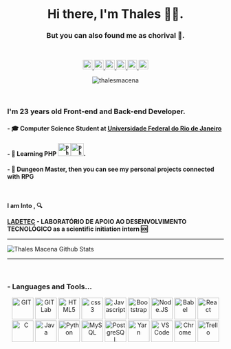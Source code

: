 <h1 align="center">Hi there, I'm Thales 👨‍💻.</h1> 
<h3 align="center">But you can also found me as chorival 👾.</h3>
<br/>

<p align="center">
  <a href="https://github.com/thalesmacena">
  <img alt="Github"  width="22px" src="https://cdn.jsdelivr.net/npm/simple-icons@3.6.0/icons/github.svg"/>
  </a>
  <a href="https://www.linkedin.com/in/thalesmacena/">
    <img alt="Linkedin" width="22px" src="https://cdn.jsdelivr.net/npm/simple-icons@v3/icons/linkedin.svg" />
  </a>
  <a href="https://t.me/chorival">
    <img alt="Telegram" width="22px" src="https://cdn.jsdelivr.net/npm/simple-icons@v3/icons/telegram.svg" />
  </a>
  <a href="mailto:chorival@dcc.ufrj.br">
    <img alt="Gmail" width="22px" src="https://devicons.github.io/devicon/devicon.git/icons/google/google-original.svg" />
  </a>
  <a href="https://www.instagram.com/thalespierini/">
    <img alt="Instagram" width="22px" src="https://cdn.jsdelivr.net/npm/simple-icons@v3/icons/instagram.svg" />
  </a>
  <a href="https://steamcommunity.com/id/Chorival/">
    <img alt="Steam" width="22px" src="https://cdn.jsdelivr.net/npm/simple-icons@3.6.0/icons/steam.svg"/>
  </a>
</p>
<p align="center"> <img src="https://komarev.com/ghpvc/?username=thalesmacena" alt="thalesmacena" /> </p>
<br/>

### I'm 23 years old Front-end and Back-end Developer.

#### - 🎓 Computer Science Student at [Universidade Federal do Rio de Janeiro](https://ufrj.br/)

#### - 🥀 Learning PHP  <code><img src="https://devicons.github.io/devicon/devicon.git/icons/php/php-original.svg" alt="php" width="30" height="30"/><img src="https://devicons.github.io/devicon/devicon.git/icons/laravel/laravel-plain-wordmark.svg" alt="php" width="30" height="30"/></code>.

#### - 🎲 Dungeon Master, then you can see my personal projects connected with RPG

<br />


**I am Into , 🔍**

**[LADETEC](https://www.ladetec.iq.ufrj.br/) - LABORATÓRIO DE APOIO AO DESENVOLVIMENTO TECNOLÓGICO as a scientific initiation intern 🆘**
<br />

*************

<p align="center">
  
![Thales Macena Github Stats](https://github-readme-stats.vercel.app/api?username=thalesmacena&show_icons=true&title_color=fff&icon_color=79ff97&text_color=9f9f9f&bg_color=151515)

</p>

*************

<br />

### - Languages and Tools...

<p align="center">
 <img src="https://devicons.github.io/devicon/devicon.git/icons/git/git-original.svg" alt="GIT"  width="50" height="50"/>
 <img src="https://devicons.github.io/devicon/devicon.git/icons/gitlab/gitlab-original.svg" alt="GITLab"  width="50" height="50"/>
 <img src="https://devicons.github.io/devicon/devicon.git/icons/html5/html5-original.svg" alt="HTML5"  width="50" height="50"/>
 <img src="https://devicons.github.io/devicon/devicon.git/icons/css3/css3-original-wordmark.svg" alt="css3"  width="50" height="50"/>
 <img src="https://devicons.github.io/devicon/devicon.git/icons/javascript/javascript-original.svg" alt="Javascript"  width="50" height="50"/>
 <img src="https://devicons.github.io/devicon/devicon.git/icons/bootstrap/bootstrap-plain-wordmark.svg" alt="Bootstrap"  width="50" height="50"/>
 <img src="https://devicons.github.io/devicon/devicon.git/icons/nodejs/nodejs-original.svg" alt="Node.JS"  width="50" height="50"/>
 <img src="https://devicons.github.io/devicon/devicon.git/icons/babel/babel-original.svg" alt="Babel"  width="50" height="50"/>
 <img src="https://devicons.github.io/devicon/devicon.git/icons/react/react-original.svg" alt="React"  width="50" height="50"/>
 <img src="https://devicons.github.io/devicon/devicon.git/icons/c/c-original.svg" alt="C"  width="50" height="50"/>
 <img src="https://devicons.github.io/devicon/devicon.git/icons/java/java-original.svg" alt="Java"  width="50" height="50"/>
 <img src="https://devicons.github.io/devicon/devicon.git/icons/python/python-original.svg" alt="Python"  width="50" height="50"/>
 <img src="https://devicons.github.io/devicon/devicon.git/icons/mysql/mysql-original.svg" alt="MySQL"  width="50" height="50"/>
 <img src="https://devicons.github.io/devicon/devicon.git/icons/postgresql/postgresql-original-wordmark.svg" alt="PostgreSQL"  width="50" height="50"/> 
 <img src="https://devicons.github.io/devicon/devicon.git/icons/yarn/yarn-original.svg" alt="Yarn"  width="50" height="50"/>
 <img src="https://devicons.github.io/devicon/devicon.git/icons/visualstudio/visualstudio-plain.svg" alt="VS Code"  width="50" height="50"/>
 <img src="https://devicons.github.io/devicon/devicon.git/icons/chrome/chrome-original.svg" alt="Chrome"  width="50" height="50"/>
 <img src="https://devicons.github.io/devicon/devicon.git/icons/trello/trello-plain.svg" alt="Trello"  width="50" height="50"/> 
</p>
